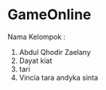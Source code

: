 # GameOnline

Nama Kelompok :
1. Abdul Qhodir Zaelany
2. Dayat kiat
3. tari
4. Vincia tara andyka sinta
